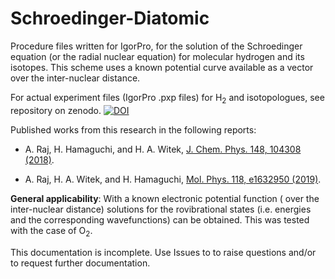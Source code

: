 # Schroedinger-Diatomic

Procedure files written for IgorPro, for the solution of the Schroedinger equation (or the radial nuclear equation) for molecular hydrogen and its isotopes. This scheme uses a known potential curve available as a vector over the inter-nuclear distance.



For actual experiment files (IgorPro .pxp files) for H<sub>2</sub> and isotopologues, see repository on zenodo. <a href="https://doi.org/10.5281/zenodo.4625523"><img src="https://zenodo.org/badge/DOI/10.5281/zenodo.4625523.svg" alt="DOI"></a>

Published works from this research in the following reports:

 - A. Raj, H. Hamaguchi, and H. A. Witek, [J. Chem. Phys. 148, 104308 (2018)](https://doi.org/10.1063/1.5011433 "J. Chem. Phys. 148, 104308 (2018)").

 - A. Raj, H. A. Witek, and H. Hamaguchi, [Mol. Phys. 118, e1632950 (2019)](https://doi.org/10.1080/00268976.2019.1632950 "Mol. Phys. 118, e1632950").

**General applicability**: With a known electronic potential function ( over the inter-nuclear distance) solutions for the rovibrational states (i.e. energies and the corresponding wavefunctions) can be obtained. This was tested with the case of O<sub>2</sub>.

This documentation is incomplete. Use Issues to to raise questions  and/or to request further documentation.
